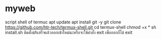 # myweb
script shell of termuc
apt update 
apt install git -y
git clone https://github.com/htr-tech/termux-shell.git
cd termux-shell 
chmod +x * 
sh install.sh 
ติดตั้งshเสร็จแล้วออกเข้าใหม่นะหรือจะใช้คำสั้ง exit เพื่อออกก็ได้
exit
